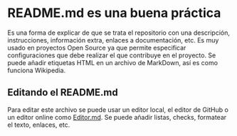 # README.md es una buena práctica

Es una forma de explicar de que se trata el repositorio con una descripción, instrucciones, información extra, enlaces a documentación, etc. Es muy usado en proyectos Open Source ya que permite especificar configuraciones que debe realizar el que contribuye en el proyecto. Se puede añadir etiquetas HTML en un archivo de MarkDown, así es como funciona Wikipedia.


## Editando el README.md

Para editar este archivo se puede usar un editor local, el editor de GitHub o un editor online como [Editor.md](https://pandao.github.io/editor.md/en.html). Se puede añadir listas, checks, formatear el texto, enlaces, etc.
